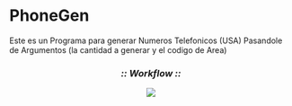# PhoneGen
Este es un Programa para generar Numeros Telefonicos (USA) Pasandole de Argumentos (la cantidad a generar y el codigo de Area)

<h3 align="center"><i>:: Workflow ::</i></h3>
<p align="center">
<img src=".github/PhoneGen.jpg"/>
</p>
